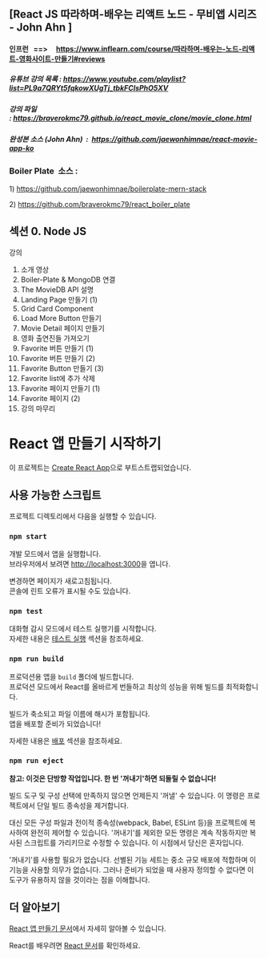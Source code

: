 ## [React JS 따라하며-배우는 리액트 노드 - 무비앱 시리즈  - John Ahn ]


#### 인프런   ==>     https://www.inflearn.com/course/따라하며-배우는-노드-리액트-영화사이트-만들기#reviews 


#####  유튜브 강의 목록 :  https://www.youtube.com/playlist?list=PL9a7QRYt5fqkowXUgTj_tbkFClsPhO5XV


##### 강의 파일 : https://braverokmc79.github.io/react_movie_clone/movie_clone.html


##### 완성본 소스 (John Ahn)  :  https://github.com/jaewonhimnae/react-movie-app-ko

### Boiler Plate  소스 : 

1) https://github.com/jaewonhimnae/boilerplate-mern-stack

2) https://github.com/braverokmc79/react_boiler_plate



## 섹션 0. Node JS

강의

1. 소개 영상
2. Boiler-Plate & MongoDB 연결 
3. The MovieDB API 설명 
4. Landing Page 만들기 (1) 
5. Grid Card Component 
6. Load More Button 만들기 
7. Movie Detail 페이지 만들기 
8. 영화 출연진들 가져오기 
9. Favorite 버튼 만들기 (1) 
10. Favorite 버튼 만들기 (2) 
11. Favorite Button 만들기 (3) 
12. Favorite list에 추가 삭제 
13. Favorite 페이지 만들기 (1) 
14. Favorite 페이지 (2) 
15. 강의 마무리 


# React 앱 만들기 시작하기

이 프로젝트는 [Create React App](https://github.com/facebook/create-react-app)으로 부트스트랩되었습니다.

## 사용 가능한 스크립트

프로젝트 디렉토리에서 다음을 실행할 수 있습니다.

### `npm start`

개발 모드에서 앱을 실행합니다.\
브라우저에서 보려면 [http://localhost:3000](http://localhost:3000)을 엽니다.

변경하면 페이지가 새로고침됩니다.\
콘솔에 린트 오류가 표시될 수도 있습니다.

### `npm test`

대화형 감시 모드에서 테스트 실행기를 시작합니다.\
자세한 내용은 [테스트 실행](https://facebook.github.io/create-react-app/docs/running-tests) 섹션을 참조하세요.

### `npm run build`

프로덕션용 앱을 `build` 폴더에 빌드합니다.\
프로덕션 모드에서 React를 올바르게 번들하고 최상의 성능을 위해 빌드를 최적화합니다.

빌드가 축소되고 파일 이름에 해시가 포함됩니다.\
앱을 배포할 준비가 되었습니다!

자세한 내용은 [배포](https://facebook.github.io/create-react-app/docs/deployment) 섹션을 참조하세요.

### `npm run eject`

**참고: 이것은 단방향 작업입니다. 한 번 '꺼내기'하면 되돌릴 수 없습니다!**

빌드 도구 및 구성 선택에 만족하지 않으면 언제든지 '꺼낼' 수 있습니다. 이 명령은 프로젝트에서 단일 빌드 종속성을 제거합니다.

대신 모든 구성 파일과 전이적 종속성(webpack, Babel, ESLint 등)을 프로젝트에 복사하여 완전히 제어할 수 있습니다. '꺼내기'를 제외한 모든 명령은 계속 작동하지만 복사된 스크립트를 가리키므로 수정할 수 있습니다. 이 시점에서 당신은 혼자입니다.

'꺼내기'를 사용할 필요가 없습니다. 선별된 기능 세트는 중소 규모 배포에 적합하며 이 기능을 사용할 의무가 없습니다. 그러나 준비가 되었을 때 사용자 정의할 수 없다면 이 도구가 유용하지 않을 것이라는 점을 이해합니다.

## 더 알아보기

[React 앱 만들기 문서](https://facebook.github.io/create-react-app/docs/getting-started)에서 자세히 알아볼 수 있습니다.

React를 배우려면 [React 문서](https://reactjs.org/)를 확인하세요.
